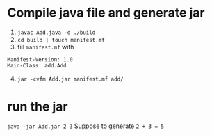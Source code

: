 # Compile java file and generate jar
1. `javac Add.java -d ./build`
2. `cd build | touch manifest.mf`
3. fill `manifest.mf` with
```
Manifest-Version: 1.0
Main-Class: add.Add
```
4. `jar -cvfm Add.jar manifest.mf add/`

# run the jar
`java -jar Add.jar 2 3`
Suppose to generate
`2 + 3 = 5`